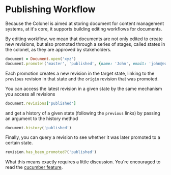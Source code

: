 # Publishing Workflow

Because the Colonel is aimed at storing document for content management
systems, at it's core, it supports building editing workflows for documents.

By editing workflow, we mean that documents are not only edited to create
new revisions, but also promoted through a series of stages, called states
in the colonel, as they are approved by stakeholders.

```ruby
document = Document.open('xyz')
document.promote!('master', 'published', {name: 'John', email: 'john@example.com'}, 'Good to go!')
```

Each promotion creates a new revision in the target state, linking to the
`previous` revision in that state and the `origin` revision that was promoted.

You can access the latest revision in a given state by the same mechanism you access
all revisions

```ruby
document.revisions['published']
```

and get a history of a given state (following the `previous` links) by passing an
argument to the history method

```ruby
document.history('published')
```

Finally, you can query a revision to see whether it was later promoted to a certain
state.

```ruby
revision.has_been_promoted?('published')
```

What this means exactly requires a little discussion. You're encouraged to read
the [cucumber feature](inspection.feature).
